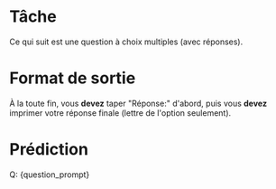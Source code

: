 # Tâche
Ce qui suit est une question à choix multiples (avec réponses).

# Format de sortie
À la toute fin, vous **devez** taper "Réponse:" d'abord, puis vous **devez** imprimer votre réponse finale (lettre de l'option seulement).

# Prédiction
Q: {question_prompt}